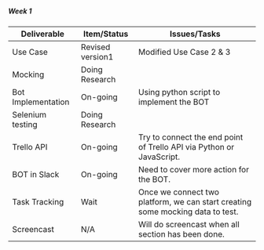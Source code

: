 
##### Week 1

| Deliverable   | Item/Status   |  Issues/Tasks
| ------------- | ------------  |  ------------
| Use Case      | Revised version1 | Modified Use Case 2 & 3
| Mocking      | Doing Research    | 
| Bot Implementation | On-going    | Using python script to implement the BOT 
| Selenium testing   |Doing Research |  
| Trello API      |     On-going   | Try to connect the end point of Trello API via Python or JavaScript.
| BOT in Slack    |     On-going   | Need to cover more action for the BOT.
|Task Tracking |    Wait  | Once we connect two platform, we can start creating some mocking data to test.
|Screencast    |    N/A   | Will do screencast when all section has been done.
